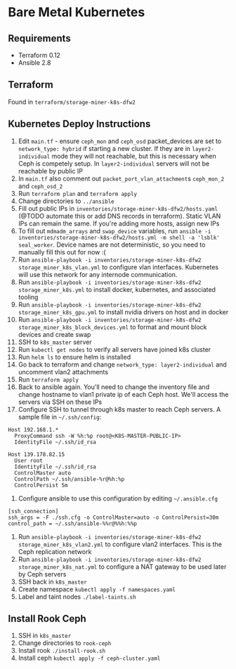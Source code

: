 # Bare Metal Kubernetes

## Requirements
* Terraform 0.12
* Ansible 2.8

## Terraform
Found in `terraform/storage-miner-k8s-dfw2`

## Kubernetes Deploy Instructions

1. Edit `main.tf` - ensure `ceph_mon` and `ceph_osd` packet_devices are set to `network_type: hybrid` if starting a new cluster. If they are in `layer2-individual` mode they will not reachable, but this is necessary when Ceph is competely setup. In `layer2-individual` servers will not be reachable by public IP
1. In `main.tf` also comment out `packet_port_vlan_attachment`s `ceph_mon_2` and `ceph_osd_2`
1. Run `terraform plan` and `terraform apply`
1. Change directories to `../ansible`
1. Fill out public IPs in `inventories/storage-miner-k8s-dfw2/hosts.yaml` (@TODO automate this or add DNS records in terraform). Static VLAN IPs can remain the same. If you're adding more hosts, assign new IPs
1. To fill out `mdmadm_arrays` and `swap_device` variables, run `ansible -i inventories/storage-miner-k8s-dfw2/hosts.yml -m shell -a 'lsblk' seal_worker`. Device names are not deterministic, so you need to manually fill this out for now :(
1. Run `ansible-playbook -i inventories/storage-miner-k8s-dfw2 storage_miner_k8s_vlan.yml` to configure vlan interfaces. Kubernetes will use this network for any internode communication.
1. Run `ansible-playbook -i inventories/storage-miner-k8s-dfw2 storage_miner_k8s.yml` to install docker, kubernetes, and associated tooling
1. Run `ansible-playbook -i inventories/storage-miner-k8s-dfw2 storage_miner_k8s_gpu.yml` to install nvidia drivers on host and in docker
1. Run `ansible-playbook -i inventories/storage-miner-k8s-dfw2 storage_miner_k8s_block_devices.yml` to format and mount block devices and create swap
1. SSH to `k8s_master` server
1. Run `kubectl get nodes` to verify all servers have joined k8s cluster
1. Run `helm ls` to ensure helm is installed
1. Go back to terraform and change `network_type: layer2-individual` and uncomment vlan2 attachments
1. Run `terraform apply`
1. Back to ansible again. You'll need to change the inventory file and change hostname to vlan1 private ip of each Ceph host. We'll access the servers via SSH on these IPs
1. Configure SSH to tunnel through k8s master to reach Ceph servers. A sample file in `~/.ssh/config`:
```
Host 192.168.1.*
  ProxyCommand ssh -W %h:%p root@<K8S-MASTER-PUBLIC-IP>
  IdentityFile ~/.ssh/id_rsa

Host 139.178.82.15
  User root
  IdentityFile ~/.ssh/id_rsa
  ControlMaster auto
  ControlPath ~/.ssh/ansible-%r@%h:%p
  ControlPersist 5m
```
1. Configure ansible to use this configuration by editing `~/.ansible.cfg`
```
[ssh_connection]
ssh_args = -F ./ssh.cfg -o ControlMaster=auto -o ControlPersist=30m
control_path = ~/.ssh/ansible-%%r@%%h:%%p
```
1. Run `ansible-playbook -i inventories/storage-miner-k8s-dfw2 storage_miner_k8s_vlan2.yml` to configure vlan2 interfaces. This is the Ceph replication network
1. Run `ansible-playbook -i inventories/storage-miner-k8s-dfw2 storage_miner_k8s_nat.yml` to configure a NAT gateway to be used later by Ceph servers
1. SSH back in `k8s_master`
1. Create namespace `kubectl apply -f namespaces.yaml`
1. Label and taint nodes `./label-taints.sh`

## Install Rook Ceph
1. SSH in `k8s_master`
1. Change directories to `rook-ceph`
1. Install rook `./install-rook.sh`
1. Install ceph `kubectl apply -f ceph-cluster.yaml`
